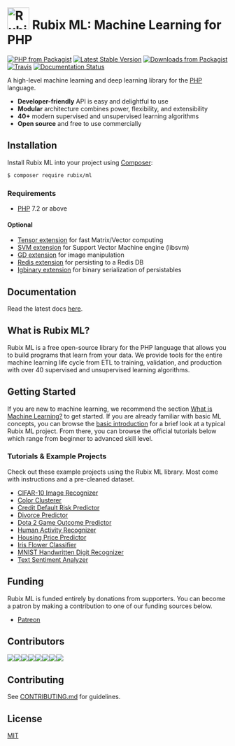 <h1><span><img src="https://github.com/RubixML/RubixML/blob/master/docs/img/rubix-ml-logo.png?raw=true" width="50" height="50" alt="Rubix ML logo" /></span> <span>Rubix ML: Machine Learning for PHP</span></h1>

[![PHP from Packagist](https://img.shields.io/packagist/php-v/rubix/ml.svg?style=flat-square&colorB=8892BF)](https://www.php.net/) [![Latest Stable Version](https://img.shields.io/packagist/v/rubix/ml.svg?style=flat-square&colorB=orange)](https://packagist.org/packages/rubix/ml) [![Downloads from Packagist](https://img.shields.io/packagist/dt/rubix/ml.svg?style=flat-square&colorB=red)](https://packagist.org/packages/rubix/ml) [![Travis](https://img.shields.io/travis/RubixML/RubixML.svg?style=flat-square)](https://travis-ci.org/RubixML/RubixML) [![Documentation Status](https://img.shields.io/readthedocs/rubix-ml.svg?style=flat-square&colorB=blue)](https://rubix-ml.readthedocs.io/en/latest/?badge=latest)

A high-level machine learning and deep learning library for the [PHP](https://php.net) language.

- **Developer-friendly** API is easy and delightful to use
- **Modular** architecture combines power, flexibility, and extensibility
- **40+** modern supervised and unsupervised learning algorithms
- **Open source** and free to use commercially

## Installation
Install Rubix ML into your project using [Composer](https://getcomposer.org/):
```sh
$ composer require rubix/ml
```

### Requirements
- [PHP](https://php.net/manual/en/install.php) 7.2 or above

#### Optional

- [Tensor extension](https://github.com/RubixML/Tensor) for fast Matrix/Vector computing
- [SVM extension](https://php.net/manual/en/book.svm.php) for Support Vector Machine engine (libsvm)
- [GD extension](https://php.net/manual/en/book.image.php) for image manipulation
- [Redis extension](https://github.com/phpredis/phpredis) for persisting to a Redis DB
- [Igbinary extension](https://github.com/igbinary/igbinary) for binary serialization of persistables

## Documentation
Read the latest docs [here](https://docs.rubixml.com).

## What is Rubix ML?
Rubix ML is a free open-source library for the PHP language that allows you to build programs that learn from your data. We provide tools for the entire machine learning life cycle from ETL to training, validation, and production with over 40 supervised and unsupervised learning algorithms.

## Getting Started
If you are new to machine learning, we recommend the section [What is Machine Learning?](https://docs.rubixml.com/en/latest/what-is-machine-learning.html) to get started. If you are already familiar with basic ML concepts, you can browse the [basic introduction](https://docs.rubixml.com/en/latest/basic-introduction.html) for a brief look at a typical Rubix ML project. From there, you can browse the official tutorials below which range from beginner to advanced skill level.

### Tutorials & Example Projects
Check out these example projects using the Rubix ML library. Most come with instructions and a pre-cleaned dataset.

- [CIFAR-10 Image Recognizer](https://github.com/RubixML/CIFAR-10)
- [Color Clusterer](https://github.com/RubixML/Colors)
- [Credit Default Risk Predictor](https://github.com/RubixML/Credit)
- [Divorce Predictor](https://github.com/RubixML/Divorce)
- [Dota 2 Game Outcome Predictor](https://github.com/RubixML/Dota2)
- [Human Activity Recognizer](https://github.com/RubixML/HAR)
- [Housing Price Predictor](https://github.com/RubixML/Housing)
- [Iris Flower Classifier](https://github.com/RubixML/Iris)
- [MNIST Handwritten Digit Recognizer](https://github.com/RubixML/MNIST)
- [Text Sentiment Analyzer](https://github.com/RubixML/Sentiment)

## Funding
Rubix ML is funded entirely by donations from supporters. You can become a patron by making a contribution to one of our funding sources below.

- [Patreon](https://www.patreon.com/rubixml)

## Contributors
[![](https://sourcerer.io/fame/andrewdalpino/RubixML/RubixML/images/0)](https://sourcerer.io/fame/andrewdalpino/RubixML/RubixML/links/0)[![](https://sourcerer.io/fame/andrewdalpino/RubixML/RubixML/images/1)](https://sourcerer.io/fame/andrewdalpino/RubixML/RubixML/links/1)[![](https://sourcerer.io/fame/andrewdalpino/RubixML/RubixML/images/2)](https://sourcerer.io/fame/andrewdalpino/RubixML/RubixML/links/2)[![](https://sourcerer.io/fame/andrewdalpino/RubixML/RubixML/images/3)](https://sourcerer.io/fame/andrewdalpino/RubixML/RubixML/links/3)[![](https://sourcerer.io/fame/andrewdalpino/RubixML/RubixML/images/4)](https://sourcerer.io/fame/andrewdalpino/RubixML/RubixML/links/4)[![](https://sourcerer.io/fame/andrewdalpino/RubixML/RubixML/images/5)](https://sourcerer.io/fame/andrewdalpino/RubixML/RubixML/links/5)[![](https://sourcerer.io/fame/andrewdalpino/RubixML/RubixML/images/6)](https://sourcerer.io/fame/andrewdalpino/RubixML/RubixML/links/6)[![](https://sourcerer.io/fame/andrewdalpino/RubixML/RubixML/images/7)](https://sourcerer.io/fame/andrewdalpino/RubixML/RubixML/links/7)

## Contributing
See [CONTRIBUTING.md](https://github.com/RubixML/RubixML/blob/master/CONTRIBUTING.md) for guidelines.

## License
[MIT](https://github.com/RubixML/RubixML/blob/master/LICENSE.md)
